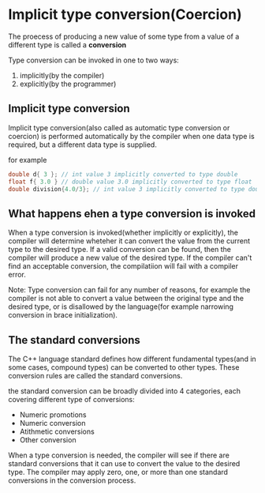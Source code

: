 # Implicit type conversion(Coercion)

The proecess of producing a new value of some type from a value of a different type is called a **conversion**

Type conversion can be invoked in one to two ways:
1. implicitly(by the compiler)
1. explicitly(by the programmer)


## Implicit type conversion
Implicit type conversion(also called as automatic type conversion or coercion) is performed automatically by the compiler when one data type is required, but a different data type is supplied.

for example
```cpp
double d{ 3 }; // int value 3 implicitly converted to type double
float f{ 3.0 } // double value 3.0 implicitly converted to type float
double division{4.0/3}; // int value 3 implicitly converted to type double.
```

## What happens ehen a type conversion is invoked
When a type conversion is invoked(whether implicitly or explicitly), the compiler will determine wheteher it can convert the value from the current type to the desired type. If a valid conversion can be found, then the compiler will produce a new value of the desired type. If the compiler can't find an acceptable conversion, the compilatiion will fail with a compiler error.

Note: Type conversion can fail for any number of reasons, for example the compiler is not able to convert a value between the original type and the desired type, or is disallowed by the language(for example narrowing conversion in brace initialization).

## The standard conversions
The C++ language standard defines how different fundamental types(and in some cases, compound types) can be converted to other types. These conversion rules are called the standard conversions.

the standard conversion can be broadly divided into 4 categories, each covering different type of conversions:
- Numeric promotions
- Numeric conversion
- Atithmetic conversions
- Other conversion


When a type conversion is needed, the compiler will see if there are standard conversions that it can use to convert the value to the desired type. The compiler may apply zero, one, or more than one standard conversions in the conversion process.